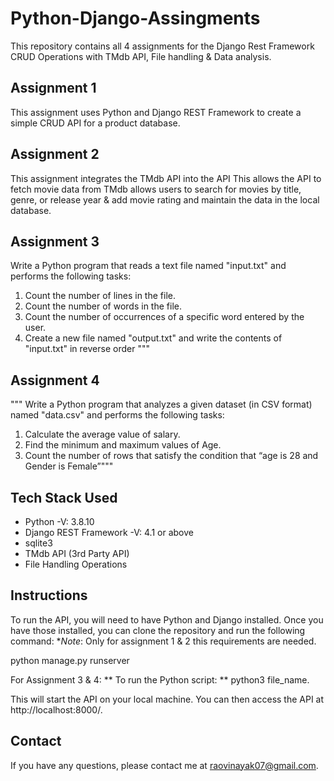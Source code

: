 # Python-Django-Assingments

This repository contains all 4 assignments for the Django Rest Framework CRUD Operations with TMdb API, File handling & Data analysis.

## Assignment 1

This assignment uses Python and Django REST Framework to create a simple CRUD API for a product database.

## Assignment 2

This assignment integrates the TMdb API into the API This allows the API to fetch movie data from TMdb allows users to search for movies by title, genre, or release year & add movie rating and maintain the data in the local database.

## Assignment 3
Write a Python program that reads a text file named "input.txt" and performs the following tasks:
1.	Count the number of lines in the file.
2.	Count the number of words in the file.
3.	Count the number of occurrences of a specific word entered by the user.
4.	Create a new file named "output.txt" and write the contents of "input.txt" in reverse order """

## Assignment 4

""" Write a Python program that analyzes a given dataset (in CSV format) named "data.csv" and performs the following tasks:
1.	Calculate the average value of salary.
2.	Find the minimum and maximum values of Age.
3.	Count the number of rows that satisfy the condition that “age is 28 and Gender is Female”"""

## Tech Stack Used
* Python -V: 3.8.10
* Django REST Framework -V: 4.1 or above
* sqlite3
* TMdb API (3rd Party API)
* File Handling Operations

## Instructions

To run the API, you will need to have Python and Django installed. Once you have those installed, you can clone the repository and run the following command:
**Note*: Only for assignment 1 & 2 this requirements are needed.

python manage.py runserver

For Assignment 3 & 4:
**  To run the Python script: 
**    python3 file_name.

This will start the API on your local machine. You can then access the API at http://localhost:8000/.

## Contact

If you have any questions, please contact me at raovinayak07@gmail.com.

